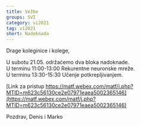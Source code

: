 ```yaml
---
title: Vežbe 
groups: SVI
category: vi2021
tag: vi2021
short: Nadoknada
---
```

Drage koleginice i kolege,

U subotu 21.05. održaćemo dva bloka nadoknade.  
U terminu 11:00-13:00 Rekurentne neuronske mreže.  
U terminu 13:30-15:30 Učenje potkrepljivanjem.  

[Link za pristup https://matf.webex.com/matf/j.php?MTID=m623c56130ce2e07971eaea5002365146](https://matf.webex.com/matf/j.php?MTID=m623c56130ce2e07971eaea5002365146)  

Pozdrav,
Denis i Marko

